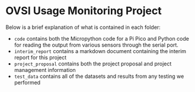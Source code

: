 # OVSI Usage Monitoring Project

Below is a brief explanation of what is contained in each folder:
- `code` contains both the Micropython code for a Pi Pico and Python code for reading the output from various sensors through the serial port.
- `interim_report` contains a markdown document containing the interim report for this project
- `project_proposal` contains both the project proposal and project management information
- `test_data` contains all of the datasets and results from any testing we performed
